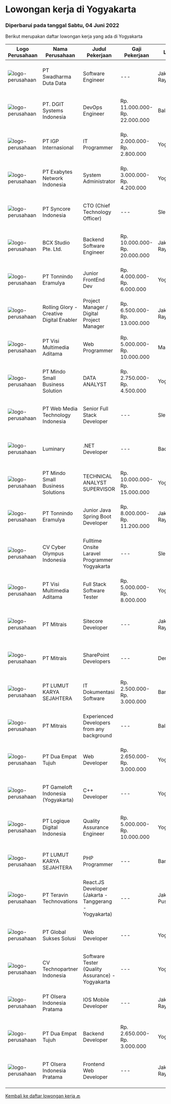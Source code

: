 
  # Lowongan kerja di Yogyakarta

  ### Diperbarui pada tanggal Sabtu, 04 Juni 2022

  Berikut merupakan daftar lowongan kerja yang ada di Yogyakarta

  |Logo Perusahaan | Nama Perusahaan | Judul Pekerjaan | Gaji Pekerjaan | Lokasi | Deskripsi | Tanggal diunggah | Pranala |
  | -------------- | --------------- | --------------- | --------- | --------- | -------------- | ------- | ----------- |
  |![logo-perusahaan](https://image-service-cdn.seek.com.au/e55e3708620a7ff5e7da329d1725ee01ed113417/ee4dce1061f3f616224767ad58cb2fc751b8d2dc)|PT Swadharma Duta Data|Software Engineer|---|Jakarta Raya|Software Development (.net) Memahami konsep pengembangan aplikasi Memahami konsep Microservices Architecture Familiar dengan Konsep Dasar dari Linux...|Jumat, 03 Juni 2022|https://www.jobstreet.co.id/id/job/software-engineer-3889138?token=0~ea8b62c7-54ca-4989-bdf7-ed1f86b1fcd9&sectionRank=1&jobId=jobstreet-id-job-3889138|
|![logo-perusahaan](https://image-service-cdn.seek.com.au/86a88c2f6d7d45552583132278caf70ef23e7608/ee4dce1061f3f616224767ad58cb2fc751b8d2dc)|PT. DGIT Systems Indonesia|DevOps Engineer|Rp. 11.000.000-Rp. 22.000.000|Bali|We are looking for a DevOps Engineer to join an engineering-lead team of developers working on our telecommunications delivery platform Telflow (learn...|Jumat, 03 Juni 2022|https://www.jobstreet.co.id/id/job/devops-engineer-3889041?token=0~ea8b62c7-54ca-4989-bdf7-ed1f86b1fcd9&sectionRank=2&jobId=jobstreet-id-job-3889041|
|![logo-perusahaan](https://image-service-cdn.seek.com.au/31e06d1dd7b1cade1c717fcf0a1df46c38a8bf0a/ee4dce1061f3f616224767ad58cb2fc751b8d2dc)|PT IGP Internasional|IT Programmer|Rp. 2.000.000-Rp. 2.800.000|Yogyakarta|Pendidikan minimal S1, Jurusan Teknik Informarmatika / Sistem Informatika Paham tentang bahasa pemrograman PHP, HTML, JavaScript, MySql, CSS Develop...|Kamis, 02 Juni 2022|https://www.jobstreet.co.id/id/job/it-programmer-3887312?token=0~ea8b62c7-54ca-4989-bdf7-ed1f86b1fcd9&sectionRank=3&jobId=jobstreet-id-job-3887312|
|![logo-perusahaan](https://image-service-cdn.seek.com.au/d9717523e5372f63adb1fd5f2751b16e2884631a/ee4dce1061f3f616224767ad58cb2fc751b8d2dc)|PT Exabytes Network Indonesia|System Administrator|Rp. 3.000.000-Rp. 4.200.000|Yogyakarta|Installation and configuration of servers, VPS and software for internal and customers Monitoring server uptime from Nagios Monitoring Spam emails...|Rabu, 01 Juni 2022|https://www.jobstreet.co.id/id/job/system-administrator-3884989?token=0~ea8b62c7-54ca-4989-bdf7-ed1f86b1fcd9&sectionRank=4&jobId=jobstreet-id-job-3884989|
|![logo-perusahaan](https://image-service-cdn.seek.com.au/f66e19308d244eca3cf6778cd9ef51c4c4c6d355/ee4dce1061f3f616224767ad58cb2fc751b8d2dc)|PT Syncore Indonesia|CTO (Chief Technology Officer)|---|Sleman|Kualifikasi : Pendidikan minimal S1 di bidang teknologi informasi, ilmu komputer, rekayasa perangkat lunak, atau bidang terkait. Memiliki pengalaman...|Kamis, 02 Juni 2022|https://www.jobstreet.co.id/id/job/cto-chief-technology-officer-3904586?token=0~ea8b62c7-54ca-4989-bdf7-ed1f86b1fcd9&sectionRank=5&jobId=jobstreet-id-job-3904586|
|![logo-perusahaan](https://image-service-cdn.seek.com.au/21406f519358b8335deea1347e37dfc2ef150f79/ee4dce1061f3f616224767ad58cb2fc751b8d2dc)|BCX Studio Pte. Ltd.|Backend Software Engineer|Rp. 10.000.000-Rp. 20.000.000|Jakarta Raya|BCX Studio is a Singapore-based company, our mission is to build an enterprise-grade online commerce platform to empower SME to compete in the...|Kamis, 02 Juni 2022|https://www.jobstreet.co.id/id/job/backend-software-engineer-9589842/origin/sg?token=0~ea8b62c7-54ca-4989-bdf7-ed1f86b1fcd9&sectionRank=6&jobId=jobstreet-sg-job-9589842|
|![logo-perusahaan](https://image-service-cdn.seek.com.au/415f362466f26fa0df46c3637cfc03aaff051e25/ee4dce1061f3f616224767ad58cb2fc751b8d2dc)|PT Tonnindo Eramulya|Junior FrontEnd Dev|Rp. 4.000.000-Rp. 6.000.000|Yogyakarta|Minimum 1 year experience in HTML &amp; CSS &amp; Javascript  Minimum 1 year experience in REST API JSON Experience in React JS / Vue JS / Bootstrap...|Jumat, 03 Juni 2022|https://www.jobstreet.co.id/id/job/junior-frontend-dev-3895590?token=0~ea8b62c7-54ca-4989-bdf7-ed1f86b1fcd9&sectionRank=7&jobId=jobstreet-id-job-3895590|
|![logo-perusahaan](https://image-service-cdn.seek.com.au/102dca1c75fb558e6532d8df396235b956dd0e8e/ee4dce1061f3f616224767ad58cb2fc751b8d2dc)|Rolling Glory - Creative Digital Enabler|Project Manager / Digital Project Manager|Rp. 6.500.000-Rp. 13.000.000|Jakarta Raya|Rolling Glory is looking for a Project Manager role, who:  has experience in managing digital project and team to make sure the result is delivered in...|Jumat, 03 Juni 2022|https://www.jobstreet.co.id/id/job/project-manager-digital-project-manager-3896199?token=0~ea8b62c7-54ca-4989-bdf7-ed1f86b1fcd9&sectionRank=8&jobId=jobstreet-id-job-3896199|
|![logo-perusahaan](https://image-service-cdn.seek.com.au/b8528c389ba1b59ec14f571684d5a518b5b2a7b1/ee4dce1061f3f616224767ad58cb2fc751b8d2dc)|PT Visi Multimedia Aditama|Web Programmer|Rp. 5.000.000-Rp. 10.000.000|Malang|Requirements: Candidate must possess at least a Diploma, Bachelor's Degree, Art/ Design/ Creative Multimedia, Computer Science/Information Technology,...|Kamis, 02 Juni 2022|https://www.jobstreet.co.id/id/job/web-programmer-3904525?token=0~ea8b62c7-54ca-4989-bdf7-ed1f86b1fcd9&sectionRank=9&jobId=jobstreet-id-job-3904525|
|![logo-perusahaan](https://i.ibb.co/sqvTCh9/112815900-stock-vector-no-image-available-icon-flat-vector.webp)|PT Mindo Small Business Solution|DATA ANALYST|Rp. 2.750.000-Rp. 4.500.000|Yogyakarta|Job Descriptions: Research redirects, click rate, SERP, and other OTA visibility metrics​.​ Research, interpret &amp; analyze OTA market and trends....|Jumat, 03 Juni 2022|https://www.jobstreet.co.id/id/job/data-analyst-3905391?token=0~ea8b62c7-54ca-4989-bdf7-ed1f86b1fcd9&sectionRank=10&jobId=jobstreet-id-job-3905391|
|![logo-perusahaan](https://image-service-cdn.seek.com.au/fe6569d61098f35222743f282f496686f78aefd7/ee4dce1061f3f616224767ad58cb2fc751b8d2dc)|PT Web Media Technology Indonesia|Senior Full Stack Developer|---|Sleman|We are Niagahoster, a tech company based in Yogyakarta that provides web-hosting services. To make Niagahoster web and products are packed with...|Kamis, 02 Juni 2022|https://www.jobstreet.co.id/id/job/senior-full-stack-developer-3886964?token=0~ea8b62c7-54ca-4989-bdf7-ed1f86b1fcd9&sectionRank=11&jobId=jobstreet-id-job-3886964|
|![logo-perusahaan](https://image-service-cdn.seek.com.au/47abe8d118bc38177e876d261761593ecb1fa56d/ee4dce1061f3f616224767ad58cb2fc751b8d2dc)|Luminary|.NET Developer|---|Badung|We have been certified a Great Place to Work for the last 6 years in a row. This year we were also certified in Indonesia for the first time. We have...|Jumat, 03 Juni 2022|https://www.jobstreet.co.id/id/job/.net-developer-3895611?token=0~ea8b62c7-54ca-4989-bdf7-ed1f86b1fcd9&sectionRank=12&jobId=jobstreet-id-job-3895611|
|![logo-perusahaan](https://image-service-cdn.seek.com.au/a8b7414271193c78b34706ef4a735adc855d252d/ee4dce1061f3f616224767ad58cb2fc751b8d2dc)|PT Mindo Small Business Solutions|TECHNICAL ANALYST SUPERVISOR|Rp. 10.000.000-Rp. 15.000.000|Yogyakarta|Job Descriptions : Manage a team of dedicated technical support staff ensuring smooth implementation within the end user. Assign tickets to team...|Rabu, 01 Juni 2022|https://www.jobstreet.co.id/id/job/technical-analyst-supervisor-3893150?token=0~ea8b62c7-54ca-4989-bdf7-ed1f86b1fcd9&sectionRank=13&jobId=jobstreet-id-job-3893150|
|![logo-perusahaan](https://image-service-cdn.seek.com.au/af0b48de153adededde11f1779122ba9cf67e263/ee4dce1061f3f616224767ad58cb2fc751b8d2dc)|PT Tonnindo Eramulya|Junior Java Spring Boot Developer|Rp. 8.000.000-Rp. 11.200.000|Jakarta Raya|We require candidates to have the following: Java Spring Boot developer experience (one or multiple previous projects) REST / SOAP experience Apache...|Jumat, 03 Juni 2022|https://www.jobstreet.co.id/id/job/junior-java-spring-boot-developer-3895618?token=0~ea8b62c7-54ca-4989-bdf7-ed1f86b1fcd9&sectionRank=14&jobId=jobstreet-id-job-3895618|
|![logo-perusahaan](https://image-service-cdn.seek.com.au/3b6b885fca889fa7af9046562709bc39dbe437c0/ee4dce1061f3f616224767ad58cb2fc751b8d2dc)|CV Cyber Olympus Indonesia|Fulltime Onsite Laravel Programmer Yogyakarta|---|Sleman|Cyber Olympus is opening recruitment forFULLTIME Laravel programmer (placement : Jogja)========================Requirement1. Working experience in the...|Rabu, 01 Juni 2022|https://www.jobstreet.co.id/id/job/fulltime-onsite-laravel-programmer-yogyakarta-3885660?token=0~ea8b62c7-54ca-4989-bdf7-ed1f86b1fcd9&sectionRank=15&jobId=jobstreet-id-job-3885660|
|![logo-perusahaan](https://image-service-cdn.seek.com.au/b8528c389ba1b59ec14f571684d5a518b5b2a7b1/ee4dce1061f3f616224767ad58cb2fc751b8d2dc)|PT Visi Multimedia Aditama|Full Stack Software Tester|Rp. 5.000.000-Rp. 8.000.000|Yogyakarta|Responsibilities: Use and test software to identify and eliminate bugs in applications. Performe specific tests, examines all aspects of a product...|Jumat, 03 Juni 2022|https://www.jobstreet.co.id/id/job/full-stack-software-tester-3906863?token=0~ea8b62c7-54ca-4989-bdf7-ed1f86b1fcd9&sectionRank=16&jobId=jobstreet-id-job-3906863|
|![logo-perusahaan](https://image-service-cdn.seek.com.au/969b0c47f133a1e0155056a5d964c63953dd6304/ee4dce1061f3f616224767ad58cb2fc751b8d2dc)|PT Mitrais|Sitecore Developer|---|Jakarta Raya|Build your Career with Mitrais!   We're urgently looking for a great Sitecore developer who is proficient with the design, production and...|Kamis, 02 Juni 2022|https://www.jobstreet.co.id/id/job/sitecore-developer-3885785?token=0~ea8b62c7-54ca-4989-bdf7-ed1f86b1fcd9&sectionRank=17&jobId=jobstreet-id-job-3885785|
|![logo-perusahaan](https://image-service-cdn.seek.com.au/969b0c47f133a1e0155056a5d964c63953dd6304/ee4dce1061f3f616224767ad58cb2fc751b8d2dc)|PT Mitrais|SharePoint Developers|---|Denpasar|Build your Career with Mitrais ! We're looking for experienced SharePoint Developers to be part of our team   What will you be doing? Develop REST...|Kamis, 02 Juni 2022|https://www.jobstreet.co.id/id/job/sharepoint-developers-3885848?token=0~ea8b62c7-54ca-4989-bdf7-ed1f86b1fcd9&sectionRank=18&jobId=jobstreet-id-job-3885848|
|![logo-perusahaan](https://image-service-cdn.seek.com.au/269dddc4a256162651ecb71cf437764efa66a745/ee4dce1061f3f616224767ad58cb2fc751b8d2dc)|PT LUMUT KARYA SEJAHTERA|IT Dokumentasi Software|Rp. 2.500.000-Rp. 3.000.000|Bantul|Job Requirements: Pendidikan minimal D3 Ilmu Komputer Menguasai MS. Office Komunikatif, proaktif, dan mampu bekerja dalam tim dengan baik Mampu...|Jumat, 03 Juni 2022|https://www.jobstreet.co.id/id/job/it-dokumentasi-software-3905762?token=0~ea8b62c7-54ca-4989-bdf7-ed1f86b1fcd9&sectionRank=19&jobId=jobstreet-id-job-3905762|
|![logo-perusahaan](https://image-service-cdn.seek.com.au/969b0c47f133a1e0155056a5d964c63953dd6304/ee4dce1061f3f616224767ad58cb2fc751b8d2dc)|PT Mitrais|Experienced Developers from any background|---|Bali|Build your Career with Mitrais ! We're looking for experienced Software Engineers from any background to be part of our team. What will you be doing? ...|Kamis, 02 Juni 2022|https://www.jobstreet.co.id/id/job/experienced-developers-from-any-background-3885781?token=0~ea8b62c7-54ca-4989-bdf7-ed1f86b1fcd9&sectionRank=20&jobId=jobstreet-id-job-3885781|
|![logo-perusahaan](https://image-service-cdn.seek.com.au/77b21a0ee2c136c382dd20b539140dcaf7d79275/ee4dce1061f3f616224767ad58cb2fc751b8d2dc)|PT Dua Empat Tujuh|Web Developer|Rp. 2.650.000-Rp. 3.000.000|Yogyakarta|Deskripsi pekerjaan: Membuat aplikasi untuk menampilkan data rekaman, hasil rekaman dari suara yang telah dikirim dari perangkat / aplikasi mobile...|Selasa, 31 Mei 2022|https://www.jobstreet.co.id/id/job/web-developer-3901909?token=0~ea8b62c7-54ca-4989-bdf7-ed1f86b1fcd9&sectionRank=21&jobId=jobstreet-id-job-3901909|
|![logo-perusahaan](https://image-service-cdn.seek.com.au/e71d517696b76186b066fae7807098ca294c66fd/ee4dce1061f3f616224767ad58cb2fc751b8d2dc)|PT Gameloft Indonesia (Yogyakarta)|C++  Developer|---|Yogyakarta|JOB DESCRIPTION :  General as a developer: Implement the features and complete the tasks assigned with a high level of quality, minimal errors or...|Rabu, 01 Juni 2022|https://www.jobstreet.co.id/id/job/c-developer-3892916?token=0~ea8b62c7-54ca-4989-bdf7-ed1f86b1fcd9&sectionRank=22&jobId=jobstreet-id-job-3892916|
|![logo-perusahaan](https://image-service-cdn.seek.com.au/c7afa992dbb3df981b5d1f490d0e6bbed02c8faf/ee4dce1061f3f616224767ad58cb2fc751b8d2dc)|PT Logique Digital Indonesia|Quality Assurance Engineer|Rp. 5.000.000-Rp. 10.000.000|Yogyakarta|Kualifikasi Memiliki pengalaman lebih dari 2 tahun di bidang yang sama Memiliki pengetahuan yang mendalam mengenai metodologi software Quality...|Selasa, 31 Mei 2022|https://www.jobstreet.co.id/id/job/quality-assurance-engineer-3901920?token=0~ea8b62c7-54ca-4989-bdf7-ed1f86b1fcd9&sectionRank=23&jobId=jobstreet-id-job-3901920|
|![logo-perusahaan](https://image-service-cdn.seek.com.au/269dddc4a256162651ecb71cf437764efa66a745/ee4dce1061f3f616224767ad58cb2fc751b8d2dc)|PT LUMUT KARYA SEJAHTERA|PHP Programmer|---|Bantul|PT Lumut Karya Sejahera bergerak dalam bidang pembuatan software membutuhkan PHP Programmer untuk Penempatan kerja di Bantul, D.I Yogyakarta.Tanggung...|Senin, 30 Mei 2022|https://www.jobstreet.co.id/id/job/php-programmer-3900564?token=0~ea8b62c7-54ca-4989-bdf7-ed1f86b1fcd9&sectionRank=24&jobId=jobstreet-id-job-3900564|
|![logo-perusahaan](https://image-service-cdn.seek.com.au/00c5fccd7e7da99c6c551506f244b709f37b24cb/ee4dce1061f3f616224767ad58cb2fc751b8d2dc)|PT Teravin Technovations|React.JS Developer (Jakarta - Tanggerang - Yogyakarta)|---|Jakarta Pusat|Job Description:We are looking for a great Javascript developer who is proficient with React.js. Your primary focus will be on developing user...|Jumat, 03 Juni 2022|https://www.jobstreet.co.id/id/job/react.js-developer-jakarta-tanggerang-yogyakarta-3906627?token=0~ea8b62c7-54ca-4989-bdf7-ed1f86b1fcd9&sectionRank=25&jobId=jobstreet-id-job-3906627|
|![logo-perusahaan](https://image-service-cdn.seek.com.au/f494db2ac8c7d08350bf47fb863706a2c8511c12/ee4dce1061f3f616224767ad58cb2fc751b8d2dc)|PT Global Sukses Solusi|Web Developer|---|Yogyakarta|Job SummaryEnsure website display compatibility between browsers, platforms and others. Maintain and create a wordpress. Responsible for the...|Selasa, 31 Mei 2022|https://www.jobstreet.co.id/id/job/web-developer-3902671?token=0~ea8b62c7-54ca-4989-bdf7-ed1f86b1fcd9&sectionRank=26&jobId=jobstreet-id-job-3902671|
|![logo-perusahaan](https://image-service-cdn.seek.com.au/58a9f0f7c563607255b18c1090a985c42d17b7c8/ee4dce1061f3f616224767ad58cb2fc751b8d2dc)|CV Technopartner Indonesia|Software Tester (Quality Assurance) - Yogyakarta|---|Yogyakarta|Deskripsi Pekerjaan Membuat dan mengelola Test Case. Identifikasi Bugs baik secara manual maupun menggunakan Otomasi. Membuat laporan mengenai Bugs...|Senin, 30 Mei 2022|https://www.jobstreet.co.id/id/job/software-tester-quality-assurance-yogyakarta-3891224?token=0~ea8b62c7-54ca-4989-bdf7-ed1f86b1fcd9&sectionRank=27&jobId=jobstreet-id-job-3891224|
|![logo-perusahaan](https://image-service-cdn.seek.com.au/90e9bb2e5bcac40b68d491aafb34203d371349a1/ee4dce1061f3f616224767ad58cb2fc751b8d2dc)|PT Olsera Indonesia Pratama|IOS Mobile Developer|---|Jakarta Raya|Responsibilities: Development in an AGILE environment Build reusable codes and libraries Create good product with accessibility and security...|Rabu, 01 Juni 2022|https://www.jobstreet.co.id/id/job/ios-mobile-developer-3892469?token=0~ea8b62c7-54ca-4989-bdf7-ed1f86b1fcd9&sectionRank=28&jobId=jobstreet-id-job-3892469|
|![logo-perusahaan](https://image-service-cdn.seek.com.au/77b21a0ee2c136c382dd20b539140dcaf7d79275/ee4dce1061f3f616224767ad58cb2fc751b8d2dc)|PT Dua Empat Tujuh|Backend Developer|Rp. 2.650.000-Rp. 3.000.000|Yogyakarta|Deskripsi pekerjaan: Membuat API untuk kebutuhan mobile apps guna mengupload file suara Mmebuat API untuk translate file suara ke text yang di...|Selasa, 31 Mei 2022|https://www.jobstreet.co.id/id/job/backend-developer-3901871?token=0~ea8b62c7-54ca-4989-bdf7-ed1f86b1fcd9&sectionRank=29&jobId=jobstreet-id-job-3901871|
|![logo-perusahaan](https://image-service-cdn.seek.com.au/90e9bb2e5bcac40b68d491aafb34203d371349a1/ee4dce1061f3f616224767ad58cb2fc751b8d2dc)|PT Olsera Indonesia Pratama|Frontend Web Developer|---|Jakarta Raya|Responsibilities: Development in an AGILE environment Create good product with accessibility and security compliance Create good product with...|Minggu, 29 Mei 2022|https://www.jobstreet.co.id/id/job/frontend-web-developer-3890847?token=0~ea8b62c7-54ca-4989-bdf7-ed1f86b1fcd9&sectionRank=30&jobId=jobstreet-id-job-3890847|


  [Kembali ke daftar lowongan kerja 🔙](../README.md#daftar-lowongan-kerja)
  